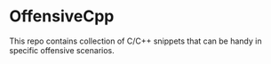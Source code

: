 # OffensiveCpp
This repo contains collection of C/C++ snippets that can be handy in specific offensive scenarios.
